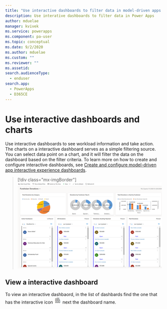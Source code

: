 ```yaml
---
title: "Use interactive dashboards to filter data in model-driven apps| MicrosoftDocs"
description: Use interative dashboards to filter data in Power Apps
author: mduelae
manager: kvivek
ms.service: powerapps
ms.component: pa-user
ms.topic: conceptual
ms.date: 9/2/2020
ms.author: mduelae
ms.custom: ""
ms.reviewer: ""
ms.assetid: 
search.audienceType: 
  - enduser
search.app: 
  - PowerApps
  - D365CE
---
```

# Use interactive dashboards and charts

Use interactive dashboards to see workload information and take action. The charts on a interactive dashboard serves as a simple filtering source. You can select data point on a chart, and it will filter the data on the dashboard based on the filter criteria.
To learn more on how to create and configure interactive dashboards, see [Create and configure model-driven app interactive experience dashboards](https://docs.microsoft.com/powerapps/maker/model-driven-apps/configure-interactive-experience-dashboards).

> [!div class="mx-imgBorder"]
> ![Interactive dashboard](media/interactive_dashboard.png "Interactive dashboard") 
 
 ## View a interactive dashboard
 
To view an interactive dashbaord, in the list of dashbards find the one that has the interactive icon ![Interactive dashboard icon](media/interactive_dashboard_icon.png "Interactive dashboard icon") next the dashboard name.
